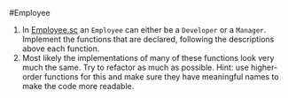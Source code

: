#Employee
1. In [Employee.sc](Employee.sc) an `Employee` can either be a `Developer` or a `Manager`. Implement the functions that are declared, following the descriptions above each function.
2. Most likely the implementations of many of these functions look very much the same. Try to refactor as much as possible. Hint: use higher-order functions for this and make sure they have meaningful names to make the code more readable.
